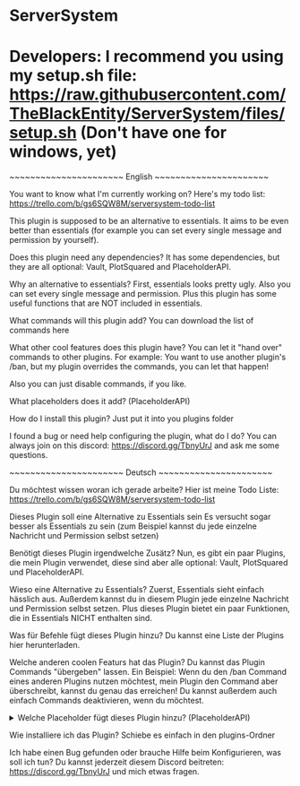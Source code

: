 # ServerSystem

# Developers: I recommend you using my setup.sh file: https://raw.githubusercontent.com/TheBlackEntity/ServerSystem/files/setup.sh (Don't have one for windows, yet)

\~~~~~~~~~~~~~~~~~~~~~~ English ~~~~~~~~~~~~~~~~~~~~~~

You want to know what I'm currently working on?
Here's my todo list:
https://trello.com/b/gs6SQW8M/serversystem-todo-list

This plugin is supposed to be an alternative to essentials.
It aims to be even better than essentials (for example you can set every single message and permission by yourself).


Does this plugin need any dependencies?
It has some dependencies, but they are all optional: Vault, PlotSquared and PlaceholderAPI.


Why an alternative to essentials?
First, essentials looks pretty ugly.
Also you can set every single message and permission.
Plus this plugin has some useful functions that are NOT included in essentials.

What commands will this plugin add?
You can download the list of commands here


What other cool features does this plugin have?
You can let it "hand over" commands to other plugins.
For example:
You want to use another plugin's /ban, but my plugin overrides the commands, you can let that happen!

Also you can just disable commands, if you like.

What placeholders does it add? (PlaceholderAPI)



How do I install this plugin?
Just put it into you plugins folder

I found a bug or need help configuring the plugin, what do I do?
You can always join on this discord: https://discord.gg/TbnyUrJ and ask me some questions.

\~~~~~~~~~~~~~~~~~~~~~~ Deutsch ~~~~~~~~~~~~~~~~~~~~~~

Du möchtest wissen woran ich gerade arbeite?
Hier ist meine Todo Liste:
https://trello.com/b/gs6SQW8M/serversystem-todo-list

Dieses Plugin soll eine Alternative zu Essentials sein
Es versucht sogar besser als Essentials zu sein (zum Beispiel kannst du jede einzelne Nachricht und Permission selbst setzen)


Benötigt dieses Plugin irgendwelche Zusätz?
Nun, es gibt ein paar Plugins, die mein Plugin verwendet, diese sind aber alle optional:
Vault, PlotSquared und PlaceholderAPI.


Wieso eine Alternative zu Essentials?
Zuerst, Essentials sieht einfach hässlich aus.
Außerdem kannst du in diesem Plugin jede einzelne Nachricht und Permission selbst setzen.
Plus dieses Plugin bietet ein paar Funktionen, die in Essentials NICHT enthalten sind.

Was für Befehle fügt dieses Plugin hinzu?
Du kannst eine Liste der Plugins hier herunterladen.


Welche anderen coolen Featurs hat das Plugin?
Du kannst das Plugin Commands "übergeben" lassen.
Ein Beispiel:
Wenn du den /ban Command eines anderen Plugins nutzen möchtest, mein Plugin den Command aber überschreibt, kannst du genau das erreichen!
Du kannst außerdem auch einfach Commands deaktivieren, wenn du möchtest.

<details><summary>Welche Placeholder fügt dieses Plugin hinzu? (PlaceholderAPI)</summary>
    <pre>
  %serversystem_money% -> Gibt den unformatierten Kontostand aus

    %serversystem_formattedmoney% -> Gibt den formatierten Kontostand aus

    %serversystem_drop% -> Zeigt ob der Spieler im Vanish Items droppen kann

    %serversystem_pickup% -> Zeigt ob der Spieler im Vanish Items aufheben kann

    %serversystem_chat% -> Zeigt ob der Spieler im Vanish Nachrichten schreiben kann

    %serversystem_interact% -> Zeigt ob der Spieler im Vanish mit Blöcken interargieren kann

    %serversystem_vanish% -> Zeigt ob der Spieler im Vanish ist

    %serversystem_god% -> Zeigt ob der Spieler im GodMode ist

    %serversystem_afk% -> Zeigt ob der Spieler AFK ist
   </details>
 

Wie installiere ich das Plugin?
Schiebe es einfach in den plugins-Ordner

Ich habe einen Bug gefunden oder brauche Hilfe beim Konfigurieren, was soll ich tun?
Du kannst jederzeit diesem Discord beitreten: https://discord.gg/TbnyUrJ und mich etwas fragen.
